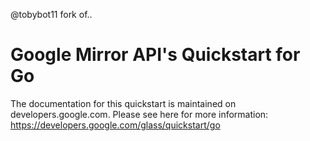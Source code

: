 
@tobybot11 fork of.. 

Google Mirror API's Quickstart for Go
========================

The documentation for this quickstart is maintained on developers.google.com.
Please see here for more information:
https://developers.google.com/glass/quickstart/go
